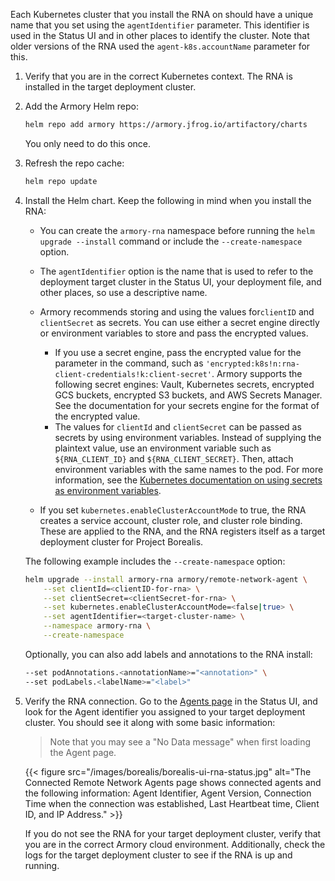 Each Kubernetes cluster that you install the RNA on should have a unique name that you set using the `agentIdentifier` parameter. This identifier is used in the Status UI and in other places to identify the cluster. Note that older versions of the RNA used the `agent-k8s.accountName` parameter for this.

1. Verify that you are in the correct Kubernetes context. The RNA is installed in the target deployment cluster.

2. Add the Armory Helm repo:

   ```bash
   helm repo add armory https://armory.jfrog.io/artifactory/charts
   ```

   You only need to do this once.

3. Refresh the repo cache:

   ```bash
   helm repo update
   ```

4. Install the Helm chart. Keep the following in mind when you install the RNA:

   * You can create the `armory-rna` namespace before running the `helm upgrade --install` command or include the `--create-namespace` option.

   * The `agentIdentifier` option is the name that is used to refer to the deployment target cluster in the Status UI, your deployment file, and other places, so use a descriptive name.

   * Armory recommends storing and using the values for`clientID` and `clientSecret` as secrets. You can use either a secret engine directly or environment variables to store and pass the encrypted values.

     * If you use a secret engine, pass the encrypted value for the parameter in the command, such as `'encrypted:k8s!n:rna-client-credentials!k:client-secret'`. Armory supports the following secret engines: Vault, Kubernetes secrets, encrypted GCS buckets, encrypted S3 buckets, and AWS Secrets Manager. See the documentation for your secrets engine for the format of the encrypted value.
     * The values for `clientId` and `clientSecret` can be passed as secrets by using environment variables. Instead of supplying the plaintext value, use an environment variable such as `${RNA_CLIENT_ID}` and `${RNA_CLIENT_SECRET}`. Then, attach environment variables with the same names to the pod. For more information, see the [Kubernetes documentation on using secrets as environment variables](https://kubernetes.io/docs/tasks/inject-data-application/define-environment-variable-container/).

   *  If you set `kubernetes.enableClusterAccountMode` to true, the RNA creates a service account, cluster role, and cluster role binding. These are applied to the RNA, and the RNA registers itself as a target deployment cluster for Project Borealis.


    The following example includes the `--create-namespace` option:

    ```bash
    helm upgrade --install armory-rna armory/remote-network-agent \
        --set clientId=<clientID-for-rna> \
        --set clientSecret=<clientSecret-for-rna> \
        --set kubernetes.enableClusterAccountMode=<false|true> \
        --set agentIdentifier=<target-cluster-name> \
        --namespace armory-rna \
        --create-namespace 
    ```

   Optionally, you can also add labels and annotations to the RNA install:

   ```bash
   --set podAnnotations.<annotationName>="<annotation>" \
   --set podLabels.<labelName>="<label>"
   ```

5. Verify the RNA connection. Go to the [Agents page](https://console.cloud.armory.io/configuration/agents) in the Status UI, and look for the Agent identifier you assigned to your target deployment cluster. You should see it along with some basic information:

   > Note that you may see a "No Data message" when first loading the Agent page.

   {{< figure src="/images/borealis/borealis-ui-rna-status.jpg" alt="The Connected Remote Network Agents page shows connected agents and the following information: Agent Identifier, Agent Version, Connection Time when the connection was established, Last Heartbeat time, Client ID, and IP Address." >}}



   If you do not see the RNA for your target deployment cluster, verify that you are in the correct Armory cloud environment. Additionally, check the logs for the target deployment cluster to see if the RNA is up and running.